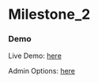 # Milestone_2

### Demo
Live Demo: [here](https://cojanradu.github.io/Milestone_2/)

Admin Options: [here](https://cojanradu.github.io/Milestone_2/index_admin.html)

